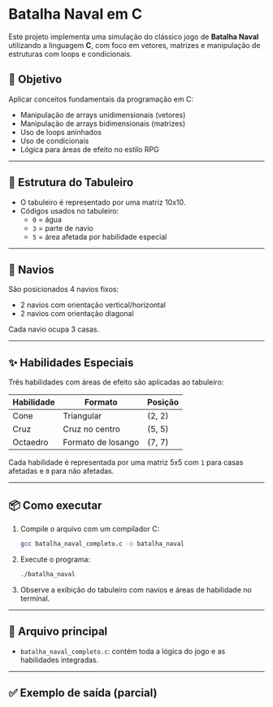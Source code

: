 # Batalha Naval em C

Este projeto implementa uma simulação do clássico jogo de **Batalha Naval** utilizando a linguagem **C**, com foco em vetores, matrizes e manipulação de estruturas com loops e condicionais.

## 🎯 Objetivo

Aplicar conceitos fundamentais da programação em C:
- Manipulação de arrays unidimensionais (vetores)
- Manipulação de arrays bidimensionais (matrizes)
- Uso de loops aninhados
- Uso de condicionais
- Lógica para áreas de efeito no estilo RPG

---

## 🧱 Estrutura do Tabuleiro

- O tabuleiro é representado por uma matriz 10x10.
- Códigos usados no tabuleiro:
  - `0` = água
  - `3` = parte de navio
  - `5` = área afetada por habilidade especial

---

## 🚢 Navios

São posicionados 4 navios fixos:
- 2 navios com orientação vertical/horizontal
- 2 navios com orientação diagonal

Cada navio ocupa 3 casas.

---

## ✨ Habilidades Especiais

Três habilidades com áreas de efeito são aplicadas ao tabuleiro:

| Habilidade | Formato            | Posição |
|------------|--------------------|---------|
| Cone       | Triangular          | (2, 2)  |
| Cruz       | Cruz no centro      | (5, 5)  |
| Octaedro   | Formato de losango  | (7, 7)  |

Cada habilidade é representada por uma matriz 5x5 com `1` para casas afetadas e `0` para não afetadas.

---

## 📦 Como executar

1. Compile o arquivo com um compilador C:
    ```bash
    gcc batalha_naval_completo.c -o batalha_naval
    ```

2. Execute o programa:
    ```bash
    ./batalha_naval
    ```

3. Observe a exibição do tabuleiro com navios e áreas de habilidade no terminal.

---

## 📁 Arquivo principal

- `batalha_naval_completo.c`: contém toda a lógica do jogo e as habilidades integradas.

---

## ✅ Exemplo de saída (parcial)

